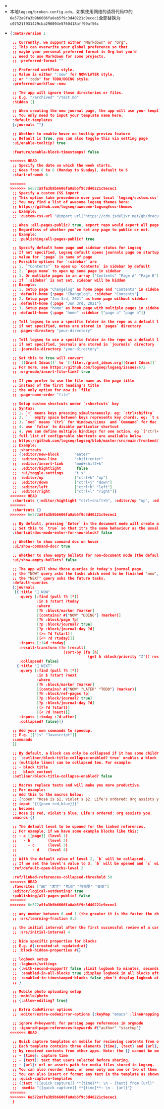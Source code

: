 -
- 本地`logseq/broken-config.edn`，如果使用网络的请将代码中的`6e572a9fa3b9b6606fa0ab5f9c3d40221c9ecec1`全部替换为`c07521f931429cba296094e5760418aff99af56c`
- ```json
  {:meta/version 1
  
   ;; Currently, we support either "Markdown" or "Org".
   ;; This can overwrite your global preference so that
   ;; maybe your personal preferred format is Org but you'd
   ;; need to use Markdown for some projects.
   ;; :preferred-format ""
  
   ;; Preferred workflow style.
   ;; Value is either ":now" for NOW/LATER style,
   ;; or ":todo" for TODO/DOING style.
   :preferred-workflow :now
  
   ;; The app will ignore those directories or files.
   ;; E.g. "/archived" "/test.md"
   :hidden []
  
   ;; When creating the new journal page, the app will use your template if there is one.
   ;; You only need to input your template name here.
   :default-templates
   {:journals ""}
  
   ;; Whether to enable hover on tooltip preview feature
   ;; Default is true, you can also toggle this via setting page
   :ui/enable-tooltip? true
  
   :feature/enable-block-timestamps? false
  
  <<<<<<< HEAD
   ;; Specify the date on which the week starts.
   ;; Goes from 0 to 6 (Monday to Sunday), default to 6
   :start-of-week 6
  
  =======
  >>>>>>> 6e572a9fa3b9b6606fa0ab5f9c3d40221c9ecec1
   ;; Specify a custom CSS import
   ;; This option take precedence over your local `logseq/custom.css` file
   ;; You may find a list of awesome logseq themes here:
   ;; https://github.com/logseq/awesome-logseq#css-themes
   ;; Example:
   ;; :custom-css-url "@import url('https://cdn.jsdelivr.net/gh/dracula/logseq@master/custom.css');"
  
   ;; When :all-pages-public? true, export repo would export all pages within that repo.
   ;; Regardless of whether you've set any page to public or not.
   ;; Example:
   ;; :publishing/all-pages-public? true
  
   ;; Specify default home page and sidebar status for Logseq
   ;; If not specified, Logseq default opens journals page on startup
   ;; value for `:page` is name of page
   ;; Possible options for `:sidebar` are
   ;; 1. `"Contents"` to open up `Contents` in sidebar by default
   ;; 2. `page name` to open up some page in sidebar
   ;; 3. Or multiple pages in an array ["Contents" "Page A" "Page B"]
   ;; If `:sidebar` is not set, sidebar will be hidden
   ;; Example:
   ;; 1. Setup page "Changelog" as home page and "Contents" in sidebar
   ;; :default-home {:page "Changelog", :sidebar "Contents"}
   ;; 2. Setup page "Jun 3rd, 2021" as home page without sidebar
   ;; :default-home {:page "Jun 3rd, 2021"}
   ;; 3. Setup page "home" as home page with multiple pages in sidebar
   ;; :default-home {:page "home" :sidebar ["page a" "page b"]}
  
   ;; Tell logseq to use a specific folder in the repo as a default location for notes
   ;; if not specified, notes are stored in `pages` directory
   ;; :pages-directory "your-directory"
  
   ;; Tell logseq to use a specific folder in the repo as a default location for journals
   ;; if not specified, journals are stored in `journals` directory
   ;; :journals-directory "your-directory"
  
   ;; Set this to true will convert
   ;; `[[Grant Ideas]]` to `[[file:./grant_ideas.org][Grant Ideas]]` for org-mode
   ;; For more, see https://github.com/logseq/logseq/issues/672
   ;; :org-mode/insert-file-link? true
  
   ;; If you prefer to use the file name as the page title
   ;; instead of the first heading's title
   ;; the only option for now is `file`
   ;; :page-name-order "file"
  
   ;; Setup custom shortcuts under `:shortcuts` key
   ;; Syntax:
   ;; 1. `+` means keys pressing simultaneously. eg: `ctrl+shift+a`
   ;; 2. ` ` empty space between keys represents key chords. eg: `t s` means press `s` follow by `t`
   ;; 3. `mod` means `Ctrl` for Windows/Linux  and `Command` for Mac
   ;; 4. use `false` to disable particular shortcut
   ;; 4. you can define multiple bindings for one action, eg `["ctrl+j" "down"]`
   ;; full list of configurable shortcuts are available below:
   ;; https://github.com/logseq/logseq/blob/master/src/main/frontend/modules/shortcut/config.cljs
   ;; Example:
   ;; :shortcuts
   ;; {:editor/new-block       "enter"
   ;;  :editor/new-line        "shift+enter"
   ;;  :editor/insert-link     "mod+shift+k"
   ;;  :editor/hightlight       false
   ;;  :ui/toggle-settings     "t s"
   ;;  :editor/up              ["ctrl+k" "up"]
   ;;  :editor/down            ["ctrl+j" "down"]
   ;;  :editor/left            ["ctrl+h" "left"]
   ;;  :editor/right           ["ctrl+l" "right"]}
  <<<<<<< HEAD
   :shortcuts {:editor/highlight "ctrl+shift+h", :editor/up "up", :editor/down "down"}
  =======
   :shortcuts {}
  >>>>>>> 6e572a9fa3b9b6606fa0ab5f9c3d40221c9ecec1
  
   ;; By default, pressing `Enter` in the document mode will create a new line.
   ;; Set this to `true` so that it's the same behaviour as the usual outliner mode.
   :shortcut/doc-mode-enter-for-new-block? false
  
   ;; Whether to show command doc on hover
   :ui/show-command-doc? true
  
   ;; Whether to show empty bullets for non-document mode (the default mode)
   :ui/show-empty-bullets? false
  
   ;; The app will show those queries in today's journal page,
   ;; the "NOW" query asks the tasks which need to be finished "now",
   ;; the "NEXT" query asks the future tasks.
   :default-queries
   {:journals
    [{:title "🔨 NOW"
      :query [:find (pull ?h [*])
              :in $ ?start ?today
              :where
              [?h :block/marker ?marker]
              [(contains? #{"NOW" "DOING"} ?marker)]
              [?h :block/page ?p]
              [?p :block/journal? true]
              [?p :block/journal-day ?d]
              [(>= ?d ?start)]
              [(<= ?d ?today)]]
      :inputs [:14d :today]
      :result-transform (fn [result]
                          (sort-by (fn [h]
                                     (get h :block/priority "Z")) result))
      :collapsed? false}
     {:title "📅 NEXT"
      :query [:find (pull ?h [*])
              :in $ ?start ?next
              :where
              [?h :block/marker ?marker]
              [(contains? #{"NOW" "LATER" "TODO"} ?marker)]
              [?h :block/ref-pages ?p]
              [?p :block/journal? true]
              [?p :block/journal-day ?d]
              [(> ?d ?start)]
              [(< ?d ?next)]]
      :inputs [:today :7d-after]
      :collapsed? false}]}
  
   ;; Add your own commands to speedup.
   ;; E.g. [["js" "Javascript"]]
   :commands
   []
  
   ;; By default, a block can only be collapsed if it has some children.
   ;; `:outliner/block-title-collapse-enabled? true` enables a block with a title
   ;; (multiple lines) can be collapsed too. For example:
   ;; - block title
   ;;   block content
   :outliner/block-title-collapse-enabled? false
  
   ;; Macros replace texts and will make you more productive.
   ;; For example:
   ;; Add this to the macros below:
   ;; {"poem" "Rose is $1, violet's $2. Life's ordered: Org assists you."}
   ;; input "{{{poem red,blue}}}"
   ;; becomes
   ;; Rose is red, violet's blue. Life's ordered: Org assists you.
   :macros {}
  
   ;; The default level to be opened for the linked references.
   ;; For example, if we have some example blocks like this:
   ;; - a [[page]] (level 1)
   ;;   - b        (level 2)
   ;;     - c      (level 3)
   ;;       - d    (level 4)
   ;;
   ;; With the default value of level 2, `b` will be collapsed.
   ;; If we set the level's value to 3, `b` will be opened and `c` will be collapsed.
   :ref/default-open-blocks-level 2
  
   :ref/linked-references-collapsed-threshold 50
  <<<<<<< HEAD
   :favorites ["画" "求学" "荒漠" "阿修罗" "娈童"]
   :editor/logical-outdenting? true
   :publishing/all-pages-public? false
  =======
  >>>>>>> 6e572a9fa3b9b6606fa0ab5f9c3d40221c9ecec1
  
   ;; any number between 0 and 1 (the greater it is the faster the changes of the next-interval of card reviews) (default 0.5)
   ;; :srs/learning-fraction 0.5
  
   ;; the initial interval after the first successful review of a card (default 4)
   ;; :srs/initial-interval 4
  
   ;; hide specific properties for blocks
   ;; E.g. #{:created-at :updated-at}
   ;; :block-hidden-properties #{}
  
   ;; logbook setup
   ;; :logbook/settings
   ;; {:with-second-support? false ;limit logbook to minutes, seconds will be eliminated
   ;;  :enabled-in-all-blocks true ;display logbook in all blocks after timetracking
   ;;  :enabled-in-timestamped-blocks false ;don't display logbook at all
   ;; }
  
   ;; Mobile photo uploading setup
   ;; :mobile/photo
   ;; {:allow-editing? true}
  
   ;; Extra CodeMirror options
   ;; :editor/extra-codemirror-options {:keyMap "emacs" :lineWrapping true}
  
   ;; ignore #+keyword: for parsing page references in orgmode
   ;; :ignored-page-references-keywords #{"author" "startup"}
  <<<<<<< HEAD
   
   ;; Quick capture templates on mobile for recieving contents from other apps.
   ;; Each template contains three elements {time}, {text} and {url}, which can be auto-expanded
   ;; by received contents from other apps. Note: the {} cannot be omitted.
   ;; - {time}: capture time
   ;; - {text}: text that users selected before sharing.
   ;; - {url}: url or assets path for media files stored in Logseq.
   ;; You can also reorder them, or even only use one or two of them in the template.
   ;; You can also insert or format any text in the template as shown in the following examples.
   ;; :quick-capture-templates
   ;; {:text "[[quick capture]] **{time}**: \n - {text} from {url}"
   ;;  :media "[[quick capture]] **{time}**: \n - {url}"}
  =======
  >>>>>>> 6e572a9fa3b9b6606fa0ab5f9c3d40221c9ecec1
   }
  ```